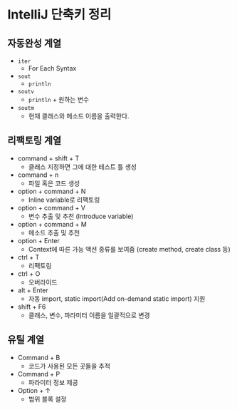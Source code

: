 # IntelliJ 단축키 정리
## 자동완성 계열
* `iter`
	* For Each Syntax
* `sout`
	* `println`
* `soutv`
	* `println` + 원하는 변수
* `soutm`
	* 현재 클래스와 메소드 이름을 출력한다.


## 리팩토링 계열
* command + shift + T
	* 클래스 지정하면 그에 대한 테스트 틀 생성
* command + n
	* 파일 혹은 코드 생성
* option + command + N
	* Inline variable로 리팩토링
* option + command + V
	* 변수 추출 및 추천 (Introduce variable)
* option + command + M
	* 메소드 추출 및 추천
* option + Enter
	* Context에 따른 가능 액션 종류를 보여줌 (create method, create class 등)
* ctrl + T
	* 리팩토링
* ctrl + O
	* 오버라이드
* alt + Enter
	* 자동 import, static import(Add on-demand static import) 지원
* shift + F6
	* 클래스, 변수, 파라미터 이름을 일괄적으로 변경
## 유틸 계열
* Command + B
	* 코드가 사용된 모든 곳들을 추적
* Command + P
	* 파라미터 정보 제공
* Option + ↑
	* 범위 블록 설정